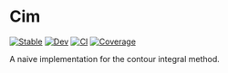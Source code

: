 # Cim

[![Stable](https://img.shields.io/badge/docs-stable-blue.svg)](https://peakfind.github.io/Cim.jl/stable/)
[![Dev](https://img.shields.io/badge/docs-dev-blue.svg)](https://peakfind.github.io/Cim.jl/dev/)
[![CI](https://github.com/peakfind/Cim.jl/actions/workflows/CI.yml/badge.svg)](https://github.com/peakfind/Cim.jl/actions/workflows/CI.yml)
[![Coverage](https://codecov.io/gh/peakfind/Cim.jl/branch/main/graph/badge.svg)](https://codecov.io/gh/peakfind/Cim.jl)

A naive implementation for the contour integral method.
